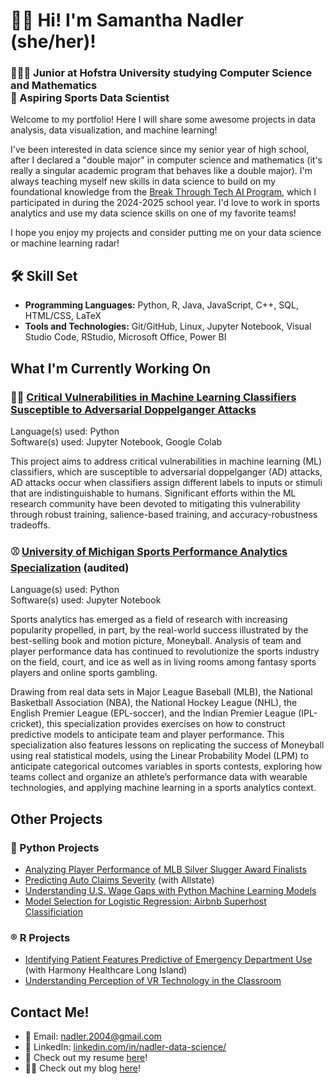 # 👋🏻 Hi! I'm Samantha Nadler (she/her)!
### 👩🏻‍💻 Junior at Hofstra University studying Computer Science and Mathematics <br> 🏀 Aspiring Sports Data Scientist
Welcome to my portfolio! Here I will share some awesome projects in data analysis, data visualization, and machine learning!

I've been interested in data science since my senior year of high school, after I declared a "double major" in computer science and mathematics (it's really a singular academic program that behaves like a double major). I'm always teaching myself new skills in data science to build on my foundational knowledge from the [Break Through Tech AI Program](https://www.breakthroughtech.org/), which I participated in during the 2024-2025 school year. I'd love to work in sports analytics and use my data science skills on one of my favorite teams!

I hope you enjoy my projects and consider putting me on your data science or machine learning radar!

## 🛠️ Skill Set
- **Programming Languages:** Python, R, Java, JavaScript, C++, SQL, HTML/CSS, LaTeX
- **Tools and Technologies:** Git/GitHub, Linux, Jupyter Notebook, Visual Studio Code, RStudio, Microsoft Office, Power BI

## What I'm Currently Working On
### 👯‍♀️ [Critical Vulnerabilities in Machine Learning Classifiers Susceptible to Adversarial Doppelganger Attacks](https://github.com/sknadler/aspire-2025-doppelgangers)
Language(s) used: Python<br>
Software(s) used: Jupyter Notebook, Google Colab

This project aims to address critical vulnerabilities in machine learning (ML) classifiers, which are susceptible to adversarial doppelganger (AD) attacks, AD attacks occur when classifiers assign different labels to inputs or stimuli that are indistinguishable to humans. Significant efforts within the ML research community have been devoted to mitigating this vulnerability through robust training, salience-based training, and accuracy-robustness tradeoffs.

### ⚾ [University of Michigan Sports Performance Analytics Specialization](https://github.com/sknadler/umich-sports-analytics) (audited)
Language(s) used: Python<br>
Software(s) used: Jupyter Notebook

Sports analytics has emerged as a field of research with increasing popularity propelled, in part, by the real-world success illustrated by the best-selling book and motion picture, Moneyball. Analysis of team and player performance data has continued to revolutionize the sports industry on the field, court, and ice as well as in living rooms among fantasy sports players and online sports gambling.

Drawing from real data sets in Major League Baseball (MLB), the National Basketball Association (NBA), the National Hockey League (NHL), the English Premier League (EPL-soccer), and the Indian Premier League (IPL-cricket), this specialization provides exercises on how to construct predictive models to anticipate team and player performance. This specialization also features lessons on replicating the success of Moneyball using real statistical models, using the Linear Probability Model (LPM) to anticipate categorical outcomes variables in sports contests, exploring how teams collect and organize an athlete’s performance data with wearable technologies, and applying machine learning in a sports analytics context.

## Other Projects

### 🐍 Python Projects
- [Analyzing Player Performance of MLB Silver Slugger Award Finalists](https://github.com/samanthanadler/batting-trends-in-silver-sluggers)
- [Predicting Auto Claims Severity](https://github.com/Allstate1A-BTT/Allstate1A-Studio-Project) (with Allstate)
- [Understanding U.S. Wage Gaps with Python Machine Learning Models](https://github.com/samanthanadler/income-prediction)
- [Model Selection for Logistic Regression: Airbnb Superhost Classificiation](https://github.com/samanthanadler/airbnb-superhost-classification)

### ®️ R Projects
- [Identifying Patient Features Predictive of Emergency Department Use](https://github.com/sknadler/math-138-harmony-healthcare) (with Harmony Healthcare Long Island)
- [Understanding Perception of VR Technology in the Classroom](https://github.com/samanthanadler/vr-usage-in-education)

## Contact Me!
- 📧 Email: [nadler.2004@gmail.com](mailto:nadler.2004@gmail.com)
- 🔗 LinkedIn: [linkedin.com/in/nadler-data-science/](https://www.linkedin.com/in/nadler-data-science/)
- 📄 Check out my resume [here](https://drive.google.com/file/d/1y_7F0jc4c7Zi8zBey72tuRF1h6mhj1uO/view?usp=sharing)!
- ✍🏻 Check out my blog [here](https://medium.com/@samanthanadler)!


<!---
samanthanadler/samanthanadler is a ✨ special ✨ repository because its `README.md` (this file) appears on your GitHub profile.
You can click the Preview link to take a look at your changes.
--->
